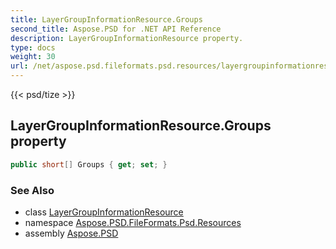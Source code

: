 ```yaml
---
title: LayerGroupInformationResource.Groups
second_title: Aspose.PSD for .NET API Reference
description: LayerGroupInformationResource property. 
type: docs
weight: 30
url: /net/aspose.psd.fileformats.psd.resources/layergroupinformationresource/groups/
---
```

{{< psd/tize >}}
## LayerGroupInformationResource.Groups property

```csharp
public short[] Groups { get; set; }
```

### See Also

* class [LayerGroupInformationResource](../)
* namespace [Aspose.PSD.FileFormats.Psd.Resources](../../layergroupinformationresource/)
* assembly [Aspose.PSD](../../../)


